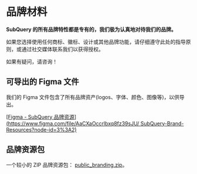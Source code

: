 # 品牌材料

**SubQuery 的所有品牌特性都是专有的，我们极为认真地对待我们的品牌。**

如果您选择使用任何商标、徽标、设计或其他品牌功能，请仔细遵守此处的指导原则，或通过社交媒体联系我们以获得授权。

如果有疑问，请咨询！

## 可导出的 Figma 文件

我们的 Figma 文件包含了所有品牌资产(logos、字体、颜色、图像等)，以供导出。

[\[Figma - SubQuery 品牌资源\](https://www.figma.com/file/AaCXaOccrlbxq8fz39sJU/ SubQuery-Brand-Resources?node-id=3%3A2)](https://www.figma.com/file/AaCXaOcElrlbxq8fz39sJU/SubQuery-Brand-Resources?node-id=3%3A2)

## 品牌资源包

一个较小的 ZIP 品牌资源包： [public_branding.zip](https://static.subquery.network/public_branding.zip)。
